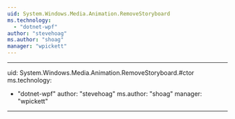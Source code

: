 ```yaml
---
uid: System.Windows.Media.Animation.RemoveStoryboard
ms.technology: 
  - "dotnet-wpf"
author: "stevehoag"
ms.author: "shoag"
manager: "wpickett"
---
```


---
uid: System.Windows.Media.Animation.RemoveStoryboard.#ctor
ms.technology: 
  - "dotnet-wpf"
author: "stevehoag"
ms.author: "shoag"
manager: "wpickett"
---
